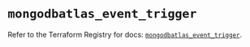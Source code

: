 # `mongodbatlas_event_trigger`

Refer to the Terraform Registry for docs: [`mongodbatlas_event_trigger`](https://registry.terraform.io/providers/mongodb/mongodbatlas/1.21.1/docs/resources/event_trigger).
